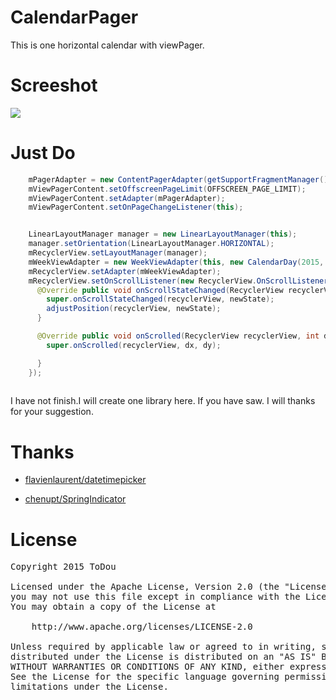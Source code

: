 # CalendarPager
This is one horizontal calendar with viewPager.

Screeshot
====
![](/screenshot.gif)


Just Do
====
```java
    mPagerAdapter = new ContentPagerAdapter(getSupportFragmentManager(), new CalendarDay(2015, 5, 1), new CalendarDay(2015, 5, 19));
    mViewPagerContent.setOffscreenPageLimit(OFFSCREEN_PAGE_LIMIT);
    mViewPagerContent.setAdapter(mPagerAdapter);
    mViewPagerContent.setOnPageChangeListener(this);


    LinearLayoutManager manager = new LinearLayoutManager(this);
    manager.setOrientation(LinearLayoutManager.HORIZONTAL);
    mRecyclerView.setLayoutManager(manager);
    mWeekViewAdapter = new WeekViewAdapter(this, new CalendarDay(2015, 5, 1), new CalendarDay(2015, 5, 19), mViewPagerContent);
    mRecyclerView.setAdapter(mWeekViewAdapter);
    mRecyclerView.setOnScrollListener(new RecyclerView.OnScrollListener() {
      @Override public void onScrollStateChanged(RecyclerView recyclerView, int newState) {
        super.onScrollStateChanged(recyclerView, newState);
        adjustPosition(recyclerView, newState);
      }

      @Override public void onScrolled(RecyclerView recyclerView, int dx, int dy) {
        super.onScrolled(recyclerView, dx, dy);

      }
    });
    
```
I have not finish.I will create one library here. If you have saw. I will thanks for your suggestion.

Thanks
====
* [flavienlaurent/datetimepicker](https://github.com/flavienlaurent/datetimepicker)

* [chenupt/SpringIndicator](https://github.com/chenupt/SpringIndicator)

License
====
<pre>
Copyright 2015 ToDou

Licensed under the Apache License, Version 2.0 (the "License");
you may not use this file except in compliance with the License.
You may obtain a copy of the License at

    http://www.apache.org/licenses/LICENSE-2.0

Unless required by applicable law or agreed to in writing, software
distributed under the License is distributed on an "AS IS" BASIS,
WITHOUT WARRANTIES OR CONDITIONS OF ANY KIND, either express or implied.
See the License for the specific language governing permissions and
limitations under the License.
</pre>
